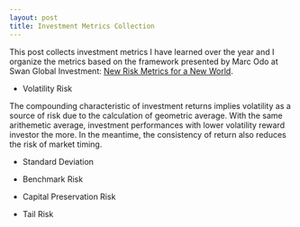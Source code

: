 ```yaml
---
layout: post
title: Investment Metrics Collection
---
```


This post collects investment metrics I have learned over the year and I organize the metrics based on the framework presented by Marc Odo at Swan Global Investment: [New Risk Metrics for a New World](https://www.swanglobalinvestments.com/advisor/wp-content/uploads/2018/06/white-paper-new-risk-metrics-for-a-new-world-swan-global-investments.pdf).

+ Volatility Risk

The compounding characteristic of investment returns implies volatility as a source of risk due to the calculation of geometric average. With the same arithemetic average, investment performances with lower volatility reward investor the more. In the meantime, the consistency of return also reduces the risk of market timing.

 - Standard Deviation

- Benchmark Risk



- Capital Preservation Risk



- Tail Risk
